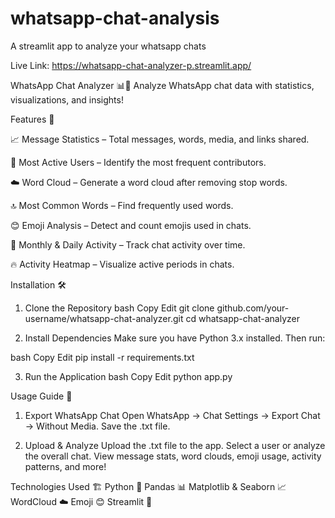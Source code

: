 # whatsapp-chat-analysis
A streamlit app to analyze your whatsapp chats

Live Link:  https://whatsapp-chat-analyzer-p.streamlit.app/

WhatsApp Chat Analyzer 📊💬
Analyze WhatsApp chat data with statistics, visualizations, and insights!

Features 🚀

📈 Message Statistics – Total messages, words, media, and links shared.

👥 Most Active Users – Identify the most frequent contributors.

☁️ Word Cloud – Generate a word cloud after removing stop words.

🔝 Most Common Words – Find frequently used words.

😊 Emoji Analysis – Detect and count emojis used in chats.

📆 Monthly & Daily Activity – Track chat activity over time.

🔥 Activity Heatmap – Visualize active periods in chats.

Installation 🛠️

1. Clone the Repository
bash
Copy
Edit
git clone  github.com/your-username/whatsapp-chat-analyzer.git
cd whatsapp-chat-analyzer

2. Install Dependencies
Make sure you have Python 3.x installed. Then run:

bash
Copy
Edit
pip install -r requirements.txt

3. Run the Application
bash
Copy
Edit
python app.py





Usage Guide 📖


1. Export WhatsApp Chat
Open WhatsApp → Chat Settings → Export Chat → Without Media.
Save the .txt file.

2. Upload & Analyze
Upload the .txt file to the app.
Select a user or analyze the overall chat.
View message stats, word clouds, emoji usage, activity patterns, and more!



Technologies Used 🏗️
Python 🐍
Pandas 📊
Matplotlib & Seaborn 📈
WordCloud ☁️
Emoji 😊
Streamlit 🎨
 
